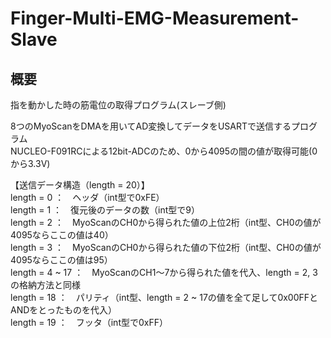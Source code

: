 # Finger-Multi-EMG-Measurement-Slave

## 概要
指を動かした時の筋電位の取得プログラム(スレーブ側)

8つのMyoScanをDMAを用いてAD変換してデータをUSARTで送信するプログラム\
NUCLEO-F091RCによる12bit-ADCのため、0から4095の間の値が取得可能(0から3.3V)

【送信データ構造（length = 20）】\
length = 0 ：　ヘッダ（int型で0xFE）\
length = 1 ：　復元後のデータの数（int型で9）\
length = 2 ：　MyoScanのCH0から得られた値の上位2桁（int型、CH0の値が4095ならここの値は40）\
length = 3 ：　MyoScanのCH0から得られた値の下位2桁（int型、CH0の値が4095ならここの値は95）\
length = 4 ~ 17 ：　MyoScanのCH1〜7から得られた値を代入、length = 2, 3の格納方法と同様\
length = 18 ：　パリティ（int型、length = 2 ~ 17の値を全て足して0x00FFとANDをとったものを代入）\
length = 19 ：　フッタ（int型で0xFF）

